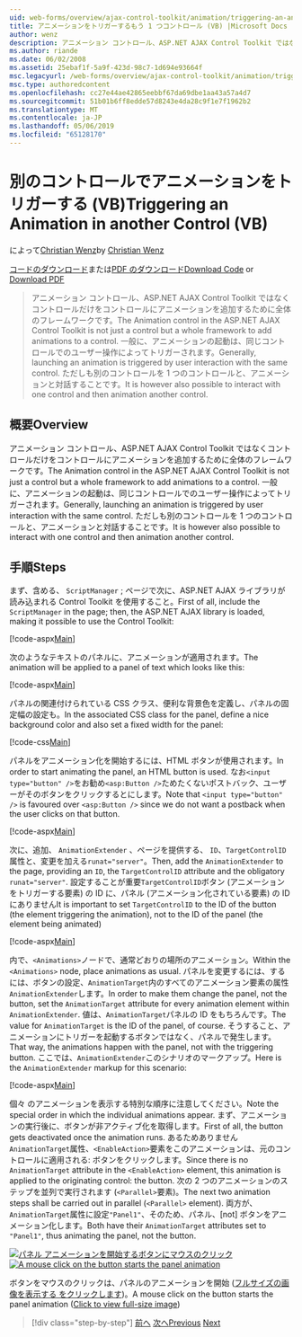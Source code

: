 ```yaml
---
uid: web-forms/overview/ajax-control-toolkit/animation/triggering-an-animation-in-another-control-vb
title: アニメーションをトリガーするもう 1 つコントロール (VB) |Microsoft Docs
author: wenz
description: アニメーション コントロール、ASP.NET AJAX Control Toolkit ではなくコントロールだけをコントロールにアニメーションを追加するために全体のフレームワークです。 一般に、起動する.
ms.author: riande
ms.date: 06/02/2008
ms.assetid: 25ebaf1f-5a9f-423d-98c7-1d694e93664f
msc.legacyurl: /web-forms/overview/ajax-control-toolkit/animation/triggering-an-animation-in-another-control-vb
msc.type: authoredcontent
ms.openlocfilehash: cc27e44ae42865eebbf67da69dbe1aa43a57a4d7
ms.sourcegitcommit: 51b01b6ff8edde57d8243e4da28c9f1e7f1962b2
ms.translationtype: MT
ms.contentlocale: ja-JP
ms.lasthandoff: 05/06/2019
ms.locfileid: "65128170"
---
```

# <a name="triggering-an-animation-in-another-control-vb"></a><span data-ttu-id="7e4c6-104">別のコントロールでアニメーションをトリガーする (VB)</span><span class="sxs-lookup"><span data-stu-id="7e4c6-104">Triggering an Animation in another Control (VB)</span></span>

<span data-ttu-id="7e4c6-105">によって[Christian Wenz](https://github.com/wenz)</span><span class="sxs-lookup"><span data-stu-id="7e4c6-105">by [Christian Wenz](https://github.com/wenz)</span></span>

<span data-ttu-id="7e4c6-106">[コードのダウンロード](http://download.microsoft.com/download/f/9/a/f9a26acd-8df4-4484-8a18-199e4598f411/Animation8.vb.zip)または[PDF のダウンロード](http://download.microsoft.com/download/6/7/1/6718d452-ff89-4d3f-a90e-c74ec2d636a3/animation8VB.pdf)</span><span class="sxs-lookup"><span data-stu-id="7e4c6-106">[Download Code](http://download.microsoft.com/download/f/9/a/f9a26acd-8df4-4484-8a18-199e4598f411/Animation8.vb.zip) or [Download PDF](http://download.microsoft.com/download/6/7/1/6718d452-ff89-4d3f-a90e-c74ec2d636a3/animation8VB.pdf)</span></span>

> <span data-ttu-id="7e4c6-107">アニメーション コントロール、ASP.NET AJAX Control Toolkit ではなくコントロールだけをコントロールにアニメーションを追加するために全体のフレームワークです。</span><span class="sxs-lookup"><span data-stu-id="7e4c6-107">The Animation control in the ASP.NET AJAX Control Toolkit is not just a control but a whole framework to add animations to a control.</span></span> <span data-ttu-id="7e4c6-108">一般に、アニメーションの起動は、同じコントロールでのユーザー操作によってトリガーされます。</span><span class="sxs-lookup"><span data-stu-id="7e4c6-108">Generally, launching an animation is triggered by user interaction with the same control.</span></span> <span data-ttu-id="7e4c6-109">ただしも別のコントロールを 1 つのコントロールと、アニメーションと対話することです。</span><span class="sxs-lookup"><span data-stu-id="7e4c6-109">It is however also possible to interact with one control and then animation another control.</span></span>

## <a name="overview"></a><span data-ttu-id="7e4c6-110">概要</span><span class="sxs-lookup"><span data-stu-id="7e4c6-110">Overview</span></span>

<span data-ttu-id="7e4c6-111">アニメーション コントロール、ASP.NET AJAX Control Toolkit ではなくコントロールだけをコントロールにアニメーションを追加するために全体のフレームワークです。</span><span class="sxs-lookup"><span data-stu-id="7e4c6-111">The Animation control in the ASP.NET AJAX Control Toolkit is not just a control but a whole framework to add animations to a control.</span></span> <span data-ttu-id="7e4c6-112">一般に、アニメーションの起動は、同じコントロールでのユーザー操作によってトリガーされます。</span><span class="sxs-lookup"><span data-stu-id="7e4c6-112">Generally, launching an animation is triggered by user interaction with the same control.</span></span> <span data-ttu-id="7e4c6-113">ただしも別のコントロールを 1 つのコントロールと、アニメーションと対話することです。</span><span class="sxs-lookup"><span data-stu-id="7e4c6-113">It is however also possible to interact with one control and then animation another control.</span></span>

## <a name="steps"></a><span data-ttu-id="7e4c6-114">手順</span><span class="sxs-lookup"><span data-stu-id="7e4c6-114">Steps</span></span>

<span data-ttu-id="7e4c6-115">まず、含める、 `ScriptManager` ; ページで次に、ASP.NET AJAX ライブラリが読み込まれる Control Toolkit を使用すること。</span><span class="sxs-lookup"><span data-stu-id="7e4c6-115">First of all, include the `ScriptManager` in the page; then, the ASP.NET AJAX library is loaded, making it possible to use the Control Toolkit:</span></span>

[!code-aspx[Main](triggering-an-animation-in-another-control-vb/samples/sample1.aspx)]

<span data-ttu-id="7e4c6-116">次のようなテキストのパネルに、アニメーションが適用されます。</span><span class="sxs-lookup"><span data-stu-id="7e4c6-116">The animation will be applied to a panel of text which looks like this:</span></span>

[!code-aspx[Main](triggering-an-animation-in-another-control-vb/samples/sample2.aspx)]

<span data-ttu-id="7e4c6-117">パネルの関連付けられている CSS クラス、便利な背景色を定義し、パネルの固定幅の設定も。</span><span class="sxs-lookup"><span data-stu-id="7e4c6-117">In the associated CSS class for the panel, define a nice background color and also set a fixed width for the panel:</span></span>

[!code-css[Main](triggering-an-animation-in-another-control-vb/samples/sample3.css)]

<span data-ttu-id="7e4c6-118">パネルをアニメーション化を開始するには、HTML ボタンが使用されます。</span><span class="sxs-lookup"><span data-stu-id="7e4c6-118">In order to start animating the panel, an HTML button is used.</span></span> <span data-ttu-id="7e4c6-119">なお`<input type="button" />`をお勧め`<asp:Button />`ためたくないポストバック、ユーザーがそのボタンをクリックするとにします。</span><span class="sxs-lookup"><span data-stu-id="7e4c6-119">Note that `<input type="button" />` is favoured over `<asp:Button />` since we do not want a postback when the user clicks on that button.</span></span>

[!code-aspx[Main](triggering-an-animation-in-another-control-vb/samples/sample4.aspx)]

<span data-ttu-id="7e4c6-120">次に、追加、 `AnimationExtender` 、ページを提供する、 `ID`、`TargetControlID`属性と、変更を加える`runat="server"`。</span><span class="sxs-lookup"><span data-stu-id="7e4c6-120">Then, add the `AnimationExtender` to the page, providing an `ID`, the `TargetControlID` attribute and the obligatory `runat="server"`.</span></span> <span data-ttu-id="7e4c6-121">設定することが重要`TargetControlID`ボタン (アニメーションをトリガーする要素) の ID に、パネル (アニメーション化されている要素) の ID にありません</span><span class="sxs-lookup"><span data-stu-id="7e4c6-121">It is important to set `TargetControlID` to the ID of the button (the element triggering the animation), not to the ID of the panel (the element being animated)</span></span>

[!code-aspx[Main](triggering-an-animation-in-another-control-vb/samples/sample5.aspx)]

<span data-ttu-id="7e4c6-122">内で、`<Animations>`ノードで、通常どおりの場所のアニメーション。</span><span class="sxs-lookup"><span data-stu-id="7e4c6-122">Within the `<Animations>` node, place animations as usual.</span></span> <span data-ttu-id="7e4c6-123">パネルを変更するには、するには、ボタンの設定、`AnimationTarget`内のすべてのアニメーション要素の属性`AnimationExtender`します。</span><span class="sxs-lookup"><span data-stu-id="7e4c6-123">In order to make them change the panel, not the button, set the `AnimationTarget` attribute for every animation element within `AnimationExtender`.</span></span> <span data-ttu-id="7e4c6-124">値は、`AnimationTarget`パネルの ID をもちろんです。</span><span class="sxs-lookup"><span data-stu-id="7e4c6-124">The value for `AnimationTarget` is the ID of the panel, of course.</span></span> <span data-ttu-id="7e4c6-125">そうすること、アニメーションにトリガーを起動するボタンではなく、パネルで発生します。</span><span class="sxs-lookup"><span data-stu-id="7e4c6-125">That way, the animations happen with the panel, not with the triggering button.</span></span> <span data-ttu-id="7e4c6-126">ここでは、`AnimationExtender`このシナリオのマークアップ。</span><span class="sxs-lookup"><span data-stu-id="7e4c6-126">Here is the `AnimationExtender` markup for this scenario:</span></span>

[!code-aspx[Main](triggering-an-animation-in-another-control-vb/samples/sample6.aspx)]

<span data-ttu-id="7e4c6-127">個々 のアニメーションを表示する特別な順序に注意してください。</span><span class="sxs-lookup"><span data-stu-id="7e4c6-127">Note the special order in which the individual animations appear.</span></span> <span data-ttu-id="7e4c6-128">まず、アニメーションの実行後に、ボタンが非アクティブ化を取得します。</span><span class="sxs-lookup"><span data-stu-id="7e4c6-128">First of all, the button gets deactivated once the animation runs.</span></span> <span data-ttu-id="7e4c6-129">あるためありません`AnimationTarget`属性、`<EnableAction>`要素をこのアニメーションは、元のコントロールに適用される: ボタンをクリックします。</span><span class="sxs-lookup"><span data-stu-id="7e4c6-129">Since there is no `AnimationTarget` attribute in the `<EnableAction>` element, this animation is applied to the originating control: the button.</span></span> <span data-ttu-id="7e4c6-130">次の 2 つのアニメーションのステップを並列で実行されます (`<Parallel>`要素)。</span><span class="sxs-lookup"><span data-stu-id="7e4c6-130">The next two animation steps shall be carried out in parallel (`<Parallel>` element).</span></span> <span data-ttu-id="7e4c6-131">両方が、`AnimationTarget`属性に設定`"Panel1"`、そのため、パネル、[not] ボタンをアニメーション化します。</span><span class="sxs-lookup"><span data-stu-id="7e4c6-131">Both have their `AnimationTarget` attributes set to `"Panel1"`, thus animating the panel, not the button.</span></span>

<span data-ttu-id="7e4c6-132">[![パネル アニメーションを開始するボタンにマウスのクリック](triggering-an-animation-in-another-control-vb/_static/image2.png)](triggering-an-animation-in-another-control-vb/_static/image1.png)</span><span class="sxs-lookup"><span data-stu-id="7e4c6-132">[![A mouse click on the button starts the panel animation](triggering-an-animation-in-another-control-vb/_static/image2.png)](triggering-an-animation-in-another-control-vb/_static/image1.png)</span></span>

<span data-ttu-id="7e4c6-133">ボタンをマウスのクリックは、パネルのアニメーションを開始 ([フルサイズの画像を表示する をクリックします](triggering-an-animation-in-another-control-vb/_static/image3.png))。</span><span class="sxs-lookup"><span data-stu-id="7e4c6-133">A mouse click on the button starts the panel animation ([Click to view full-size image](triggering-an-animation-in-another-control-vb/_static/image3.png))</span></span>

> [!div class="step-by-step"]
> <span data-ttu-id="7e4c6-134">[前へ](disabling-actions-during-animation-vb.md)
> [次へ](modifying-animations-from-the-server-side-vb.md)</span><span class="sxs-lookup"><span data-stu-id="7e4c6-134">[Previous](disabling-actions-during-animation-vb.md)
[Next](modifying-animations-from-the-server-side-vb.md)</span></span>
